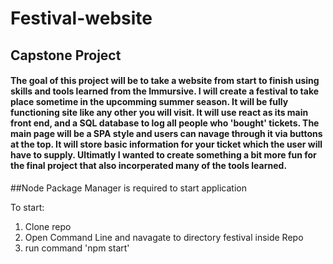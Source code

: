 # Festival-website
## Capstone Project


#### The goal of this project will be to take a website from start to finish using skills and tools learned from the Immursive. I will create a festival to take place sometime in the upcomming summer season. It will be fully functioning site like any other you will visit. It will use react as its main front end, and a SQL database to log all people who 'bought' tickets. The main page will be a SPA style and users can navage through it via buttons at the top. It will store basic information for your ticket which the user will have to supply. Ultimatly I wanted to create something a bit more fun for the final project that also incorperated many of the tools learned.

##Node Package Manager is required to start application

To start: 
1. Clone repo
2. Open Command Line and navagate to directory festival inside Repo
3. run command 'npm start' 


